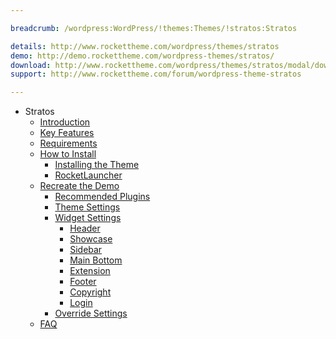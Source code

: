 ```yaml
---

breadcrumb: /wordpress:WordPress/!themes:Themes/!stratos:Stratos

details: http://www.rockettheme.com/wordpress/themes/stratos
demo: http://demo.rockettheme.com/wordpress-themes/stratos/
download: http://www.rockettheme.com/wordpress/themes/stratos/modal/downloads
support: http://www.rockettheme.com/forum/wordpress-theme-stratos

---
```


* Stratos
    * [Introduction]()
    * [Key Features](INDEX.md#key-features)
    * [Requirements](INDEX.md#requirements)
    * [How to Install](../../start/themes.md#how-to-install)
        * [Installing the Theme](../../start/themes.md#installing-the-theme)
        * [RocketLauncher](../../start/rocketlauncher.md)
    * [Recreate the Demo](demo.md)
        * [Recommended Plugins](demo.md#recommended-plugins)
        * [Theme Settings](demo.md#theme-settings)
        * [Widget Settings](demo.md#widget-settings)
            * [Header](demo_header.md)
            * [Showcase](demo_showcase.md)
            * [Sidebar](demo_sidebar.md)
            * [Main Bottom](demo_mainbottom.md)
            * [Extension](demo_extension.md)
            * [Footer](demo_footer.md)
            * [Copyright](demo_copyright.md)
            * [Login](demo_login.md)
        * [Override Settings](demo_override.md)
    * [FAQ](faq.md)

